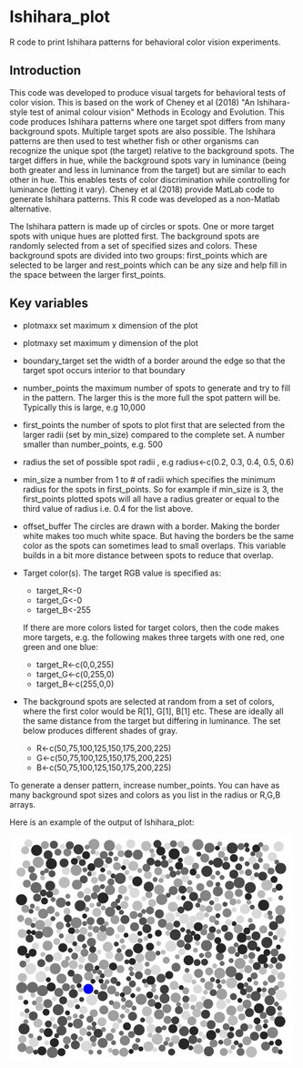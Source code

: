 Ishihara_plot
===============
R code to print Ishihara patterns for behavioral color vision experiments.
## Introduction
This code was developed to produce visual targets for behavioral tests of color vision.  This is based on the work of Cheney et al (2018) "An Ishihara-style test of animal colour vision" Methods in Ecology and Evolution.  This code produces Ishihara patterns where one target spot differs from many background spots.  Multiple target spots are also possible. The Ishihara patterns are then used to test whether fish or other organisms can recognize the unique spot (the target) relative to the background spots.  The target differs in hue, while the background spots vary in luminance (being both greater and less in luminance from the target) but are similar to each other in hue.  This enables tests of color discrimination while controlling for luminance (letting it vary).  Cheney et al (2018) provide MatLab code to generate Ishihara patterns.  This R code was developed as a non-Matlab alternative. 

The Ishihara pattern is made up of circles or spots.  One or more target spots with unique hues are plotted first.  The background spots are randomly selected from a set of specified sizes and colors.  These background spots are divided into two groups: first_points which are selected to be larger and rest_points which can be any size and help fill in the space between the larger first_points.

## Key variables
* plotmaxx        set maximum x dimension of the plot
* plotmaxy        set maximum y dimension of the plot
* boundary_target set the width of a border around the edge so that the target spot occurs interior to that boundary

* number_points   the maximum number of spots to generate and try to fill in the pattern.  The larger this is the more full the spot pattern will be. Typically this is large, e.g 10,000
* first_points    the number of spots to plot first that are selected from the larger radii (set by min_size) compared to the complete set.  A number smaller than number_points, e.g. 500

* radius          the set of possible spot radii , e.g radius<-c(0.2, 0.3, 0.4, 0.5, 0.6)
* min_size        a number from 1 to # of radii which specifies the minimum radius for the spots in first_points.  So for example if min_size is 3, the first_points plotted spots will all have a radius greater or equal to the third value of radius i.e. 0.4 for the list above.

* offset_buffer   The circles are drawn with a border. Making the border white makes too much white space.  But having the borders be the same color as the spots can sometimes lead to small overlaps.  This variable builds in a bit more distance between spots to reduce that overlap.

* Target color(s). The target RGB value is specified as:
  - target_R<-0  
  - target_G<-0
  - target_B<-255
  
  If there are more colors listed for target colors, then the code makes more targets, e.g. the following makes three targets with one red, one green and one blue:
  - target_R<-c(0,0,255)
  - target_G<-c(0,255,0)
  - target_B<-c(255,0,0)
* The background spots are selected at random from a set of colors, where the first color would be R[1], G[1], B[1] etc.  These are ideally all the same distance from the target but differing in luminance.  The set below produces different shades of gray.
  - R<-c(50,75,100,125,150,175,200,225)   
  - G<-c(50,75,100,125,150,175,200,225)   
  - B<-c(50,75,100,125,150,175,200,225)
 
To generate a denser pattern, increase number_points. You can have as many background spot sizes and colors as you list 
in the radius or R,G,B arrays.

Here is an example of the output of Ishihara_plot:

![alt tag](https://github.com/KCarleton/Ishihara/blob/master/Ishihara_example.jpeg) 
